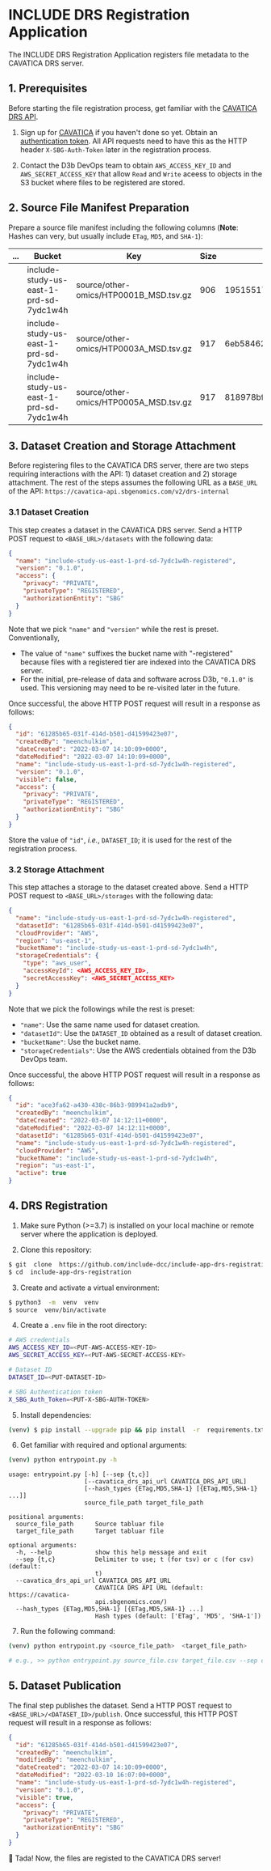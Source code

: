 # INCLUDE DRS Registration Application

The INCLUDE DRS Registration Application registers file metadata to the CAVATICA DRS server.

## 1. Prerequisites

Before starting the file registration process, get familiar with the [CAVATICA DRS API](https://docs.cavatica.org/reference/drs-api-overview).

1. Sign up for [CAVATICA](https://www.cavatica.org/) if you haven't done so yet. Obtain an [authentication token](https://docs.cavatica.org/docs/get-your-authentication-token). All API requests need to have this as the HTTP header `X-SBG-Auth-Token` later in the registration process.

2. Contact the D3b DevOps team to obtain `AWS_ACCESS_KEY_ID` and `AWS_SECRET_ACCESS_KEY` that allow `Read` and `Write` aceess to objects in the S3 bucket where files to be registered are stored.

## 2. Source File Manifest Preparation

Prepare a source file manifest including the following columns (**Note**: Hashes can very, but usually include `ETag`, `MD5`, and `SHA-1`):

| ... | Bucket                                  | Key                                    | Size | ETag                             | ... |
| --- | --------------------------------------- | -------------------------------------- | ---- | -------------------------------- | --- |
|     | include-study-us-east-1-prd-sd-7ydc1w4h | source/other-omics/HTP0001B_MSD.tsv.gz | 906  | 19515517bfacc0b2ac2fc755b7c6440d |     |
|     | include-study-us-east-1-prd-sd-7ydc1w4h | source/other-omics/HTP0003A_MSD.tsv.gz | 917  | 6eb5846285c464762d074240b491171a |     |
|     | include-study-us-east-1-prd-sd-7ydc1w4h | source/other-omics/HTP0005A_MSD.tsv.gz | 917  | 818978bfa381a29ff772b4218ccd2b91 |     |

## 3. Dataset Creation and Storage Attachment

Before registering files to the CAVATICA DRS server, there are two steps requiring interactions with the API: 1) dataset creation and 2) storage attachment. The rest of the steps assumes the following URL as a `BASE_URL` of the API: `https://cavatica-api.sbgenomics.com/v2/drs-internal`

### 3.1 Dataset Creation

This step creates a dataset in the CAVATICA DRS server. Send a HTTP POST request to `<BASE_URL>/datasets` with the following data:

```json
{
  "name": "include-study-us-east-1-prd-sd-7ydc1w4h-registered",
  "version": "0.1.0",
  "access": {
    "privacy": "PRIVATE",
    "privateType": "REGISTERED",
    "authorizationEntity": "SBG"
  }
}
```

Note that we pick `"name"` and `"version"` while the rest is preset. Conventionally,

- The value of `"name"` suffixes the bucket name with "-registered" because files with a registered tier are indexed into the CAVATICA DRS server.
- For the initial, pre-release of data and software across D3b, `"0.1.0"` is used. This versioning may need to be re-visited later in the future.

Once successful, the above HTTP POST request will result in a response as follows:

```json
{
  "id": "61285b65-031f-414d-b501-d41599423e07",
  "createdBy": "meenchulkim",
  "dateCreated": "2022-03-07 14:10:09+0000",
  "dateModified": "2022-03-07 14:10:09+0000",
  "name": "include-study-us-east-1-prd-sd-7ydc1w4h-registered",
  "version": "0.1.0",
  "visible": false,
  "access": {
    "privacy": "PRIVATE",
    "privateType": "REGISTERED",
    "authorizationEntity": "SBG"
  }
}
```

Store the value of `"id"`, _i.e._, `DATASET_ID`; it is used for the rest of the registration process.

### 3.2 Storage Attachment

This step attaches a storage to the dataset created above. Send a HTTP POST request to `<BASE_URL>/storages` with the following data:

```json
{
  "name": "include-study-us-east-1-prd-sd-7ydc1w4h-registered",
  "datasetId": "61285b65-031f-414d-b501-d41599423e07",
  "cloudProvider": "AWS",
  "region": "us-east-1",
  "bucketName": "include-study-us-east-1-prd-sd-7ydc1w4h",
  "storageCredentials": {
    "type": "aws_user",
    "accessKeyId": <AWS_ACCESS_KEY_ID>,
    "secretAccessKey": <AWS_SECRET_ACCESS_KEY>
  }
}
```

Note that we pick the followings while the rest is preset:

- `"name"`: Use the same name used for dataset creation.
- `"datasetId"`: Use the `DATASET_ID` obtained as a result of dataset creation.
- `"bucketName"`: Use the bucket name.
- `"storageCredentials"`: Use the AWS credentials obtained from the D3b DevOps team.

Once successful, the above HTTP POST request will result in a response as follows:

```json
{
  "id": "ace3fa62-a430-438c-86b3-989941a2adb9",
  "createdBy": "meenchulkim",
  "dateCreated": "2022-03-07 14:12:11+0000",
  "dateModified": "2022-03-07 14:12:11+0000",
  "datasetId": "61285b65-031f-414d-b501-d41599423e07",
  "name": "include-study-us-east-1-prd-sd-7ydc1w4h-registered",
  "cloudProvider": "AWS",
  "bucketName": "include-study-us-east-1-prd-sd-7ydc1w4h",
  "region": "us-east-1",
  "active": true
}
```

## 4. DRS Registration

1. Make sure Python (>=3.7) is installed on your local machine or remote server where the application is deployed.

2. Clone this repository:

```bash
$ git  clone  https://github.com/include-dcc/include-app-drs-registration.git
$ cd  include-app-drs-registration
```

3. Create and activate a virtual environment:

```bash
$ python3  -m  venv  venv
$ source  venv/bin/activate
```

4. Create a `.env` file in the root directory:

```bash
# AWS credentials
AWS_ACCESS_KEY_ID=<PUT-AWS-ACCESS-KEY-ID>
AWS_SECRET_ACCESS_KEY=<PUT-AWS-SECRET-ACCESS-KEY>

# Dataset ID
DATASET_ID=<PUT-DATASET-ID>

# SBG Authentication token
X_SBG_Auth_Token=<PUT-X-SBG-AUTH-TOKEN>
```

5. Install dependencies:

```bash
(venv) $ pip install --upgrade pip && pip install  -r  requirements.txt
```

6. Get familiar with required and optional arguments:

```bash
(venv) python entrypoint.py -h
```

```
usage: entrypoint.py [-h] [--sep {t,c}]
                     [--cavatica_drs_api_url CAVATICA_DRS_API_URL]
                     [--hash_types {ETag,MD5,SHA-1} [{ETag,MD5,SHA-1} ...]]
                     source_file_path target_file_path

positional arguments:
  source_file_path      Source tabluar file
  target_file_path      Target tabluar file

optional arguments:
  -h, --help            show this help message and exit
  --sep {t,c}           Delimiter to use; t (for tsv) or c (for csv) (default:
                        t)
  --cavatica_drs_api_url CAVATICA_DRS_API_URL
                        CAVATICA DRS API URL (default: https://cavatica-
                        api.sbgenomics.com/)
  --hash_types {ETag,MD5,SHA-1} [{ETag,MD5,SHA-1} ...]
                        Hash types (default: ['ETag', 'MD5', 'SHA-1'])
```

7. Run the following command:

```bash
(venv) python entrypoint.py <source_file_path>  <target_file_path>

# e.g., >> python entrypoint.py source_file.csv target_file.csv --sep c --hash_types ETag SHA-1
```

## 5. Dataset Publication

The final step publishes the dataset. Send a HTTP POST request to `<BASE_URL>/<DATASET_ID>/publish`. Once successful, this HTTP POST request will result in a response as follows:

```json
{
  "id": "61285b65-031f-414d-b501-d41599423e07",
  "createdBy": "meenchulkim",
  "modifiedBy": "meenchulkim",
  "dateCreated": "2022-03-07 14:10:09+0000",
  "dateModified": "2022-03-10 16:07:00+0000",
  "name": "include-study-us-east-1-prd-sd-7ydc1w4h-registered",
  "version": "0.1.0",
  "visible": true,
  "access": {
    "privacy": "PRIVATE",
    "privateType": "REGISTERED",
    "authorizationEntity": "SBG"
  }
}
```

🎉 Tada! Now, the files are registed to the CAVATICA DRS server!
